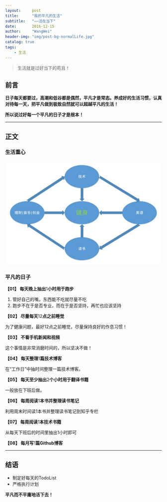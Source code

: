 ```yaml
---
layout:     post
title:      "我的平凡的生活"
subtitle:   "——活在当下"
date:       2016-12-15
author:     "WangWei"
header-img: "img/post-bg-normalLife.jpg"
catalog: true
tags:
    - 生活
---
```


> 生活就是过好当下的苟且！

## 前言

**日子每天都要过，高潮和低谷都是偶然，平凡才是常态。养成好的生活习惯，认真对待每一天，把平凡做到极致自然就可以超越平凡的生活！**

**所以说过好每一个平凡的日子才是根本！**

---

## 正文

### 生活重心

![img](/img/in-post/post-normal-life/life.jpg)

### 平凡的日子

**【01】 每天晚上抽出**1**小时用于跑步**

1. 管好自己的嘴，东西能不吃就尽量不吃
2. 跑步不在于是否专业，而在于是否坚持，再忙也应该坚持

**【02】 尽量每天**12**点之前睡觉**

为了健康问题，最好12点之前睡觉，尽量保持良好的作息习惯！

**【03】 不看手机新闻和视频**

这个事情是非常消磨时间的，所以坚决不做！

**【04】 每天整理**1**篇技术博客**

在“工作日”中抽时间整理一篇技术博客。

**【05】 每天至少抽出**2**个小时用于翻译书籍**

一般放在下班后做。

**【06】 每周阅读**1**本书并整理读书笔记**

利用周末时间读1本书并整理读书笔记到知乎专栏

**【07】 每周阅读**1**本技术书籍**

从每天下班后的时间里抽出1小时即可

**【08】 每月写**1**篇Github博客**



---

## 结语

* 制定好每天的TodoList
* 严格执行计划

**平凡而不平庸地活下去！**
